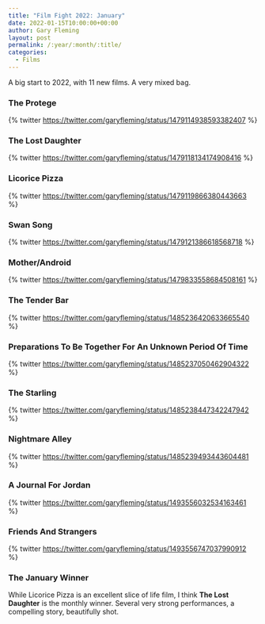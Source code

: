 ```yaml
---
title: "Film Fight 2022: January"
date: 2022-01-15T10:00:00+00:00
author: Gary Fleming
layout: post
permalink: /:year/:month/:title/
categories:
  - Films
---
```


A big start to 2022, with 11 new films. A very mixed bag.

### The Protege

{% twitter https://twitter.com/garyfleming/status/1479114938593382407 %}

### The Lost Daughter

{% twitter https://twitter.com/garyfleming/status/1479118134174908416 %}

### Licorice Pizza

{% twitter https://twitter.com/garyfleming/status/1479119866380443663 %}

### Swan Song

{% twitter https://twitter.com/garyfleming/status/1479121386618568718 %}

### Mother/Android

{% twitter https://twitter.com/garyfleming/status/1479833558684508161 %}

### The Tender Bar

{% twitter https://twitter.com/garyfleming/status/1485236420633665540 %}

### Preparations To Be Together For An Unknown Period Of Time

{% twitter https://twitter.com/garyfleming/status/1485237050462904322 %}

### The Starling

{% twitter https://twitter.com/garyfleming/status/1485238447342247942 %}

### Nightmare Alley

{% twitter https://twitter.com/garyfleming/status/1485239493443604481 %}

### A Journal For Jordan

{% twitter https://twitter.com/garyfleming/status/1493556032534163461 %}

### Friends And Strangers

{% twitter https://twitter.com/garyfleming/status/1493556747037990912 %}


### The January Winner

While Licorice Pizza is an excellent slice of life film, I think **The Lost Daughter** is the monthly winner. Several very strong performances, a compelling story, beautifully shot.
